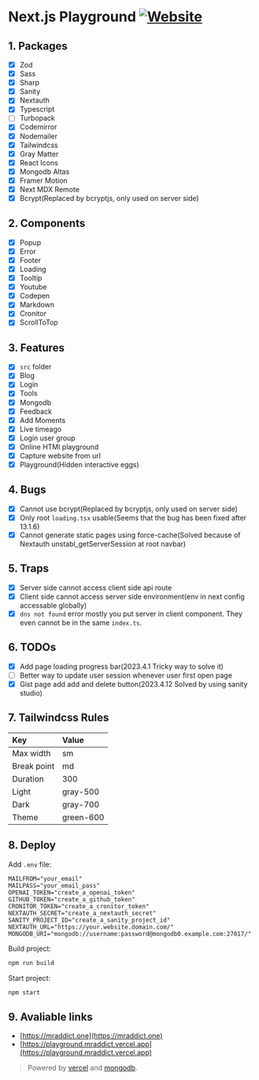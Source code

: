 # Next.js Playground [![Website](https://cronitor.io/badges/lpgpAc/production/psXmQTVKv7rYLXnKsHcevoF8H6c.svg)](https://playground.cronitorstatus.com/)

## 1. Packages

- [x] Zod
- [x] Sass
- [x] Sharp
- [x] Sanity
- [x] Nextauth
- [x] Typescript
- [ ] Turbopack
- [x] Codemirror
- [x] Nodemailer
- [x] Tailwindcss
- [x] Gray Matter
- [x] React Icons
- [x] Mongodb Altas
- [x] Framer Motion
- [x] Next MDX Remote
- [x] Bcrypt(Replaced by bcryptjs, only used on server side)

## 2. Components

- [x] Popup
- [x] Error
- [x] Footer
- [x] Loading
- [x] Tooltip
- [x] Youtube
- [x] Codepen
- [x] Markdown
- [x] Cronitor
- [x] ScrollToTop

## 3. Features

- [x] `src` folder
- [x] Blog
- [x] Login
- [x] Tools
- [x] Mongodb
- [x] Feedback
- [x] Add Moments
- [x] Live timeago
- [x] Login user group
- [x] Online HTMl playground
- [x] Capture website from url
- [x] Playground(Hidden interactive eggs)

## 4. Bugs

- [x] Cannot use bcrypt(Replaced by bcryptjs, only used on server side)
- [x] Only root `loading.tsx` usable(Seems that the bug has been fixed after 13.1.6)
- [x] Cannot generate static pages using force-cache(Solved because of Nextauth unstabl_getServerSession at root navbar)

## 5. Traps

- [x] Server side cannot access client side api route
- [x] Client side cannot access server side environment(env in next config accessable globally)
- [x] `dns not found` error mostly you put server in client component. They even cannot be in the same `index.ts`.

## 6. TODOs

- [x] Add page loading progress bar(2023.4.1 Tricky way to solve it)
- [ ] Better way to update user session whenever user first open page
- [x] Gist page add add and delete button(2023.4.12 Solved by using sanity studio)

## 7. Tailwindcss Rules

| Key         | Value     |
| :---------- | :-------- |
| Max width   | sm        |
| Break point | md        |
| Duration    | 300       |
| Light       | gray-500  |
| Dark        | gray-700  |
| Theme       | green-600 |

## 8. Deploy

Add `.env` file:

```env
MAILFROM="your_email"
MAILPASS="your_email_pass"
OPENAI_TOKEN="create_a_openai_token"
GITHUB_TOKEN="create_a_github_token"
CRONITOR_TOKEN="create_a_cronitor_token"
NEXTAUTH_SECRET="create_a_nextauth_secret"
SANITY_PROJECT_ID="create_a_sanity_project_id"
NEXTAUTH_URL="https://your.website.domain.com/"
MONGODB_URI="mongodb://username:password@mongodb0.example.com:27017/"
```

Build project:

```bash
npm run build
```

Start project:

```bash
npm start
```

## 9. Avaliable links

- [https://mraddict.one](https://mraddict.one)
- [https://playground.mraddict.vercel.app](https://playground.mraddict.vercel.app)

> Powered by [vercel](https://vercel.com) and [mongodb](https://www.mongodb.com/atlas/database).
